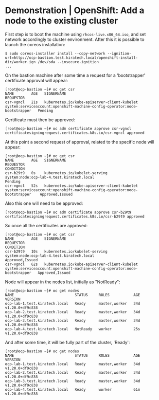 # Demonstration | OpenShift: Add a node to the existing cluster

First step is to boot the machine using `rhcos-live.x86_64.iso`, and set network
accordingly to cluster environment.
After this it is possible to launch the coreos installation:

```console
$ sudo coreos-installer install --copy-network --ignition-url=http://ocp-bastion.test.kiratech.local/openshift-install-dir/worker.ign /dev/sda --insecure-ignition
...
```

On the bastion machine after some time a request for a 'bootstrapper'
certificate approval will appear:

```console
[root@ocp-bastion ~]# oc get csr
NAME        AGE   SIGNERNAME                                    REQUESTOR
csr-vgncl   21s   kubernetes.io/kube-apiserver-client-kubelet   system:serviceaccount:openshift-machine-config-operator:node-bootstrapper   Pending
```

Certificate must then be approved:

```console
[root@ocp-bastion ~]# oc adm certificate approve csr-vgncl
certificatesigningrequest.certificates.k8s.io/csr-vgncl approved
```

At this point a second request of approval, related to the specific node will
appear:

```console
[root@ocp-bastion ~]# oc get csr
NAME        AGE   SIGNERNAME                                    REQUESTOR                                                                    CONDITION
csr-b29t9   0s    kubernetes.io/kubelet-serving                 system:node:ocp-lab-4.test.kiratech.local                                 Pending
csr-vgncl   52s   kubernetes.io/kube-apiserver-client-kubelet   system:serviceaccount:openshift-machine-config-operator:node-bootstrapper    Approved,Issued
```

Also this one will need to be approved:

```console
[root@ocp-bastion ~]# oc adm certificate approve csr-b29t9
certificatesigningrequest.certificates.k8s.io/csr-b29t9 approved
```

So once all the certificates are approved:

```console
[root@ocp-bastion ~]# oc get csr
NAME        AGE   SIGNERNAME                                    REQUESTOR                                                                   CONDITION
csr-b29t9   10s   kubernetes.io/kubelet-serving                 system:node:ocp-lab-4.test.kiratech.local                                Approved,Issued
csr-vgncl   62s   kubernetes.io/kube-apiserver-client-kubelet   system:serviceaccount:openshift-machine-config-operator:node-bootstrapper   Approved,Issued
```

Node will appear in the nodes list, initially as "NotReady":

```console
[root@ocp-bastion ~]# oc get nodes
NAME                            STATUS     ROLES           AGE   VERSION
ocp-lab-1.test.kiratech.local   Ready      master,worker   34d   v1.20.0+df9c838
ocp-lab-2.test.kiratech.local   Ready      master,worker   34d   v1.20.0+df9c838
ocp-lab-3.test.kiratech.local   Ready      master,worker   34d   v1.20.0+df9c838
ocp-lab-4.test.kiratech.local   NotReady   worker          25s   v1.20.0+df9c838
```

And after some time, it will be fully part of the cluster, 'Ready':

```console
[root@ocp-bastion ~]# oc get nodes
NAME                            STATUS     ROLES           AGE   VERSION
ocp-lab-1.test.kiratech.local   Ready      master,worker   34d   v1.20.0+df9c838
ocp-lab-2.test.kiratech.local   Ready      master,worker   34d   v1.20.0+df9c838
ocp-lab-3.test.kiratech.local   Ready      master,worker   34d   v1.20.0+df9c838
ocp-lab-4.test.kiratech.local   Ready      worker          61m   v1.20.0+df9c838
```

